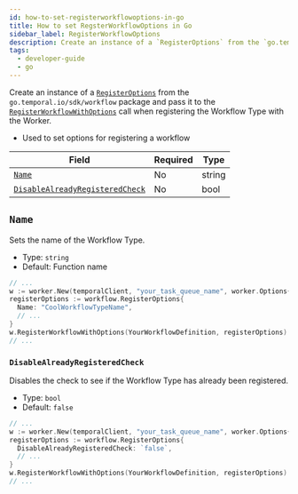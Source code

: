 ```yaml
---
id: how-to-set-registerworkflowoptions-in-go
title: How to set RegsterWorkflowOptions in Go
sidebar_label: RegisterWorkflowOptions
description: Create an instance of a `RegisterOptions` from the `go.temporal.io/sdk/workflow` package and pass it to the `RegisterWorkflowWithOptions` call when registering the Workflow Type with the Worker
tags:
  - developer-guide
  - go
---
```


Create an instance of a [`RegisterOptions`](https://pkg.go.dev/go.temporal.io/sdk/workflow#RegisterOptions) from the `go.temporal.io/sdk/workflow` package and pass it to the [`RegisterWorkflowWithOptions`](https://pkg.go.dev/go.temporal.io/sdk/worker#WorkflowRegistry) call when registering the Workflow Type with the Worker.

* Used to set options for registering a workflow

| Field | Required | Type |
| ----- | -------- | ---- |
| [`Name`](#name) | No | string |
| [`DisableAlreadyRegisteredCheck`](#disablealreadyregisteredcheck) | No | bool |

## `Name`

Sets the name of the Workflow Type.

- Type: `string`
- Default: Function name

```go
// ...
w := worker.New(temporalClient, "your_task_queue_name", worker.Options{})
registerOptions := workflow.RegisterOptions{
  Name: "CoolWorkflowTypeName",
  // ...
}
w.RegisterWorkflowWithOptions(YourWorkflowDefinition, registerOptions)
// ...
```

### `DisableAlreadyRegisteredCheck`

Disables the check to see if the Workflow Type has already been registered.

- Type: `bool`
- Default: `false`

```go
// ...
w := worker.New(temporalClient, "your_task_queue_name", worker.Options{})
registerOptions := workflow.RegisterOptions{
  DisableAlreadyRegisteredCheck: `false`,
  // ...
}
w.RegisterWorkflowWithOptions(YourWorkflowDefinition, registerOptions)
// ...
```

